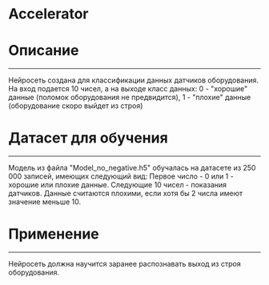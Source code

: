 # Accelerator

# Описание
-------------

Нейросеть создана для классификации данных датчиков оборудования.
На вход подается 10 чисел, а на выходе класс данных: 0 - "хорошие" данные (поломок оборудования не предвидится), 1 - "плохие" данные (оборудование скоро выйдет из строя)

# Датасет для обучения
-------------

Модель из файла "Model_no_negative.h5" обучалась на датасете из 250 000 записей, имеющих следующий вид: 
Первое число - 0 или 1 - хорошие или плохие данные. 
Следующие 10 чисел - показания датчиков.
Данные считаются плохими, если хотя бы 2 числа имеют значение меньше 10.

# Применение
-------------

Нейросеть должна научится заранее распознавать выход из строя оборудования. 
